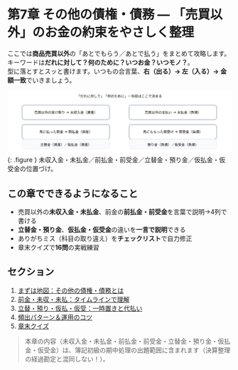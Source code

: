 # 第7章 その他の債権・債務 — 「売買以外」のお金の約束をやさしく整理

<p class="lead">
ここでは<strong>商品売買以外</strong>の「あとでもらう／あとで払う」をまとめて攻略します。<br>
キーワードは<strong>だれに対して？何のために？いつお金？いつモノ？</strong>。<br>
型に落とすとスッと書けます。いつもの合言葉、<strong>右（出る）→ 左（入る）→ 金額一致</strong>でいきましょう。
</p>

![その他の債権・債務マップ](../assets/img/ch07/map_other_ar_ap.svg){: .figure }
<span class="caption">未収入金・未払金／前払金・前受金／立替金・預り金／仮払金・仮受金の位置づけ。</span>

## この章でできるようになること

- 売買以外の<strong>未収入金・未払金</strong>、前金の<strong>前払金・前受金</strong>を言葉で説明→4列で書ける
- **立替金・預り金**、**仮払金・仮受金**の違いを<strong>一言で説明</strong>できる
- ありがちミス（科目の取り違え）を<strong>チェックリスト</strong>で自力修正
- 章末クイズで<strong>16問</strong>の実戦練習

## セクション

1. [まずは地図：その他の債権・債務とは](01-overview.md)
2. [前金・未収・未払：タイムラインで理解](02-advance-and-unsettled.md)
3. [立替・預り・仮払・仮受：一時置きと代払い](03-employee-and-temp.md)
4. [頻出パターン＆運用のコツ](04-patterns-and-tips.md)
5. [章末クイズ](99-quiz.md)

> 本章の内容（未収入金・未払金・前払金・前受金・立替金・預り金・仮払金・仮受金）は、簿記初級の期中処理の出題範囲に含まれます（決算整理の経過勘定と混同しない！）。
